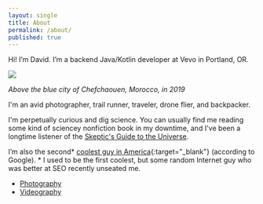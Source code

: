 ```yaml
---
layout: single
title: About
permalink: /about/
published: true
---
```


Hi! I’m David. I’m a backend Java/Kotlin developer at Vevo in Portland, OR.

![]({{site.cdn_path}}/2020/03/11/chefchaouen.jpg)

_Above the blue city of Chefchaouen, Morocco, in 2019_

I'm an avid photographer, trail runner, traveler, drone flier, and backpacker.

I'm perpetually curious and dig science. You can usually find me reading some kind of 
sciencey nonfiction book in my downtime, and I've been a longtime listener of the 
[Skeptic's Guide to the Universe](https://www.theskepticsguide.org/).

I’m also the second* [coolest guy in America](https://www.coolestguyinamerica.com/){:target="_blank"} (according to
Google). * I used to be the first coolest, but some random Internet guy who was better at SEO recently unseated me.

- [Photography](https://unsplash.com/@davidmerrick)
- [Videography](https://www.youtube.com/channel/UCkH0bhU7_RvRbe2uqyFjAcg)
